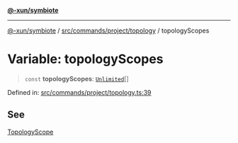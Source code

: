 [**@-xun/symbiote**](../../../../../README.md)

***

[@-xun/symbiote](../../../../../README.md) / [src/commands/project/topology](../README.md) / topologyScopes

# Variable: topologyScopes

> `const` **topologyScopes**: [`Unlimited`](../../../../configure/enumerations/UnlimitedGlobalScope.md#unlimited)[]

Defined in: [src/commands/project/topology.ts:39](https://github.com/Xunnamius/symbiote/blob/d690f89078e542b7ce30292e44cc1a492eab16bd/src/commands/project/topology.ts#L39)

## See

[TopologyScope](../../../../configure/enumerations/UnlimitedGlobalScope.md)
